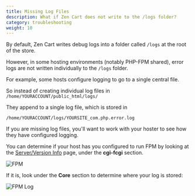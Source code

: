 ```yaml
---
title: Missing Log Files 
description: What if Zen Cart does not write to the /logs folder?
category: troubleshooting
weight: 10
---
```


By default, Zen Cart writes debug logs into a folder called `/logs` at the root of the store.

However, in some hosting environments (notably PHP-FPM shared), error logs are not written individually to the `/logs` folder. 

For example, some hosts configure logging to go to a single central file.  

So instead of creating individual log files in 
`/home/YOURACCOUNT/public_html/logs/` 

They append to a single log file, which is stored in 

`/home/YOURACCOUNT/logs/YOURSITE_com.php.error.log`

If you are missing log files, you'll want to work with your hoster to see how 
they have configured logging. 

You can determine if your host has you configured to run FPM by looking at the 
[Server/Version Info](/user/admin_pages/tools/server_info) page, under the **cgi-fcgi** section.

![FPM](/images/fpm.png)

If it is, look under the **Core** section to determine where your log is stored:

![FPM Log](/images/fpm_log.png)

